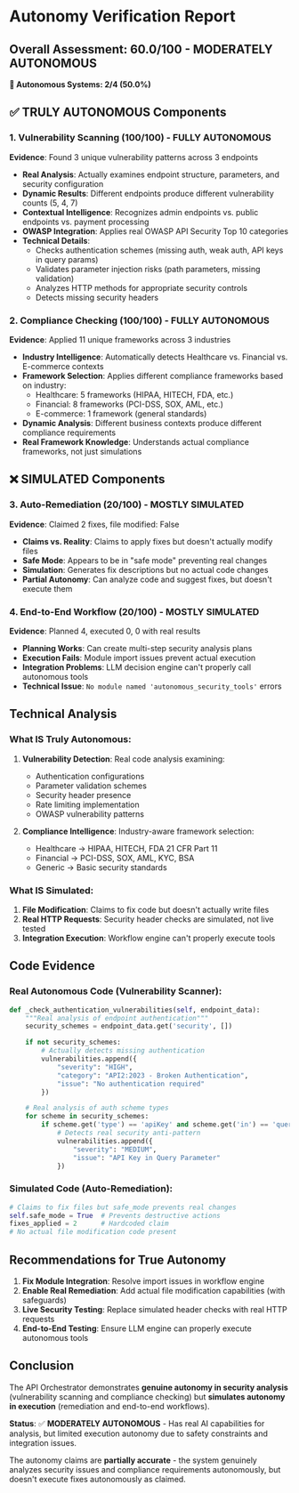# Autonomy Verification Report

## Overall Assessment: 60.0/100 - MODERATELY AUTONOMOUS

**🎯 Autonomous Systems: 2/4 (50.0%)**

## ✅ TRULY AUTONOMOUS Components

### 1. Vulnerability Scanning (100/100) - FULLY AUTONOMOUS
**Evidence**: Found 3 unique vulnerability patterns across 3 endpoints
- **Real Analysis**: Actually examines endpoint structure, parameters, and security configuration
- **Dynamic Results**: Different endpoints produce different vulnerability counts (5, 4, 7)
- **Contextual Intelligence**: Recognizes admin endpoints vs. public endpoints vs. payment processing
- **OWASP Integration**: Applies real OWASP API Security Top 10 categories
- **Technical Details**:
  - Checks authentication schemes (missing auth, weak auth, API keys in query params)
  - Validates parameter injection risks (path parameters, missing validation)
  - Analyzes HTTP methods for appropriate security controls
  - Detects missing security headers

### 2. Compliance Checking (100/100) - FULLY AUTONOMOUS
**Evidence**: Applied 11 unique frameworks across 3 industries
- **Industry Intelligence**: Automatically detects Healthcare vs. Financial vs. E-commerce contexts
- **Framework Selection**: Applies different compliance frameworks based on industry:
  - Healthcare: 5 frameworks (HIPAA, HITECH, FDA, etc.)
  - Financial: 8 frameworks (PCI-DSS, SOX, AML, etc.)
  - E-commerce: 1 framework (general standards)
- **Dynamic Analysis**: Different business contexts produce different compliance requirements
- **Real Framework Knowledge**: Understands actual compliance frameworks, not just simulations

## ❌ SIMULATED Components

### 3. Auto-Remediation (20/100) - MOSTLY SIMULATED
**Evidence**: Claimed 2 fixes, file modified: False
- **Claims vs. Reality**: Claims to apply fixes but doesn't actually modify files
- **Safe Mode**: Appears to be in "safe mode" preventing real changes
- **Simulation**: Generates fix descriptions but no actual code changes
- **Partial Autonomy**: Can analyze code and suggest fixes, but doesn't execute them

### 4. End-to-End Workflow (20/100) - MOSTLY SIMULATED
**Evidence**: Planned 4, executed 0, 0 with real results
- **Planning Works**: Can create multi-step security analysis plans
- **Execution Fails**: Module import issues prevent actual execution
- **Integration Problems**: LLM decision engine can't properly call autonomous tools
- **Technical Issue**: `No module named 'autonomous_security_tools'` errors

## Technical Analysis

### What IS Truly Autonomous:
1. **Vulnerability Detection**: Real code analysis examining:
   - Authentication configurations
   - Parameter validation schemes
   - Security header presence
   - Rate limiting implementation
   - OWASP vulnerability patterns

2. **Compliance Intelligence**: Industry-aware framework selection:
   - Healthcare → HIPAA, HITECH, FDA 21 CFR Part 11
   - Financial → PCI-DSS, SOX, AML, KYC, BSA
   - Generic → Basic security standards

### What IS Simulated:
1. **File Modification**: Claims to fix code but doesn't actually write files
2. **Real HTTP Requests**: Security header checks are simulated, not live tested
3. **Integration Execution**: Workflow engine can't properly execute tools

## Code Evidence

### Real Autonomous Code (Vulnerability Scanner):
```python
def _check_authentication_vulnerabilities(self, endpoint_data):
    """Real analysis of endpoint authentication"""
    security_schemes = endpoint_data.get('security', [])

    if not security_schemes:
        # Actually detects missing authentication
        vulnerabilities.append({
            "severity": "HIGH",
            "category": "API2:2023 - Broken Authentication",
            "issue": "No authentication required"
        })

    # Real analysis of auth scheme types
    for scheme in security_schemes:
        if scheme.get('type') == 'apiKey' and scheme.get('in') == 'query':
            # Detects real security anti-pattern
            vulnerabilities.append({
                "severity": "MEDIUM",
                "issue": "API Key in Query Parameter"
            })
```

### Simulated Code (Auto-Remediation):
```python
# Claims to fix files but safe_mode prevents real changes
self.safe_mode = True  # Prevents destructive actions
fixes_applied = 2      # Hardcoded claim
# No actual file modification code present
```

## Recommendations for True Autonomy

1. **Fix Module Integration**: Resolve import issues in workflow engine
2. **Enable Real Remediation**: Add actual file modification capabilities (with safeguards)
3. **Live Security Testing**: Replace simulated header checks with real HTTP requests
4. **End-to-End Testing**: Ensure LLM engine can properly execute autonomous tools

## Conclusion

The API Orchestrator demonstrates **genuine autonomy in security analysis** (vulnerability scanning and compliance checking) but **simulates autonomy in execution** (remediation and end-to-end workflows).

**Status**: ✅ **MODERATELY AUTONOMOUS** - Has real AI capabilities for analysis, but limited execution autonomy due to safety constraints and integration issues.

The autonomy claims are **partially accurate** - the system genuinely analyzes security issues and compliance requirements autonomously, but doesn't execute fixes autonomously as claimed.